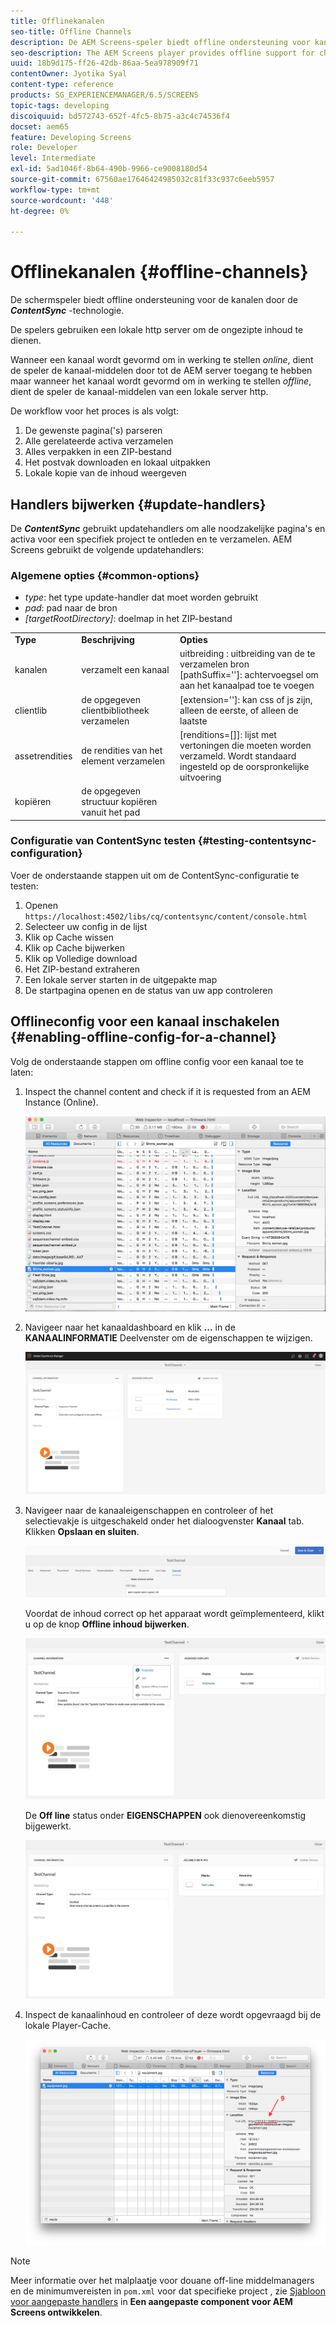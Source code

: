 ```yaml
---
title: Offlinekanalen
seo-title: Offline Channels
description: De AEM Screens-speler biedt offline ondersteuning voor kanalen door gebruik te maken van de ContentSync-technologie. Volg deze pagina voor meer informatie over updatehandlers en het inschakelen van offlineconfiguratie voor een kanaal.
seo-description: The AEM Screens player provides offline support for channels by leveraging the ContentSync technology. Follow this page to learn more about update handlers and enabling offline configuration for a channel.
uuid: 18b9d175-ff26-42db-86aa-5ea978909f71
contentOwner: Jyotika Syal
content-type: reference
products: SG_EXPERIENCEMANAGER/6.5/SCREENS
topic-tags: developing
discoiquuid: bd572743-652f-4fc5-8b75-a3c4c74536f4
docset: aem65
feature: Developing Screens
role: Developer
level: Intermediate
exl-id: 5ad1046f-8b64-490b-9966-ce9008180d54
source-git-commit: 67560ae17646424985032c81f33c937c6eeb5957
workflow-type: tm+mt
source-wordcount: '448'
ht-degree: 0%

---
```


# Offlinekanalen {#offline-channels}

De schermspeler biedt offline ondersteuning voor de kanalen door de ***ContentSync*** -technologie.

De spelers gebruiken een lokale http server om de ongezipte inhoud te dienen.

Wanneer een kanaal wordt gevormd om in werking te stellen *online*, dient de speler de kanaal-middelen door tot de AEM server toegang te hebben maar wanneer het kanaal wordt gevormd om in werking te stellen *offline*, dient de speler de kanaal-middelen van een lokale server http.

De workflow voor het proces is als volgt:

1. De gewenste pagina(&#39;s) parseren
1. Alle gerelateerde activa verzamelen
1. Alles verpakken in een ZIP-bestand
1. Het postvak downloaden en lokaal uitpakken
1. Lokale kopie van de inhoud weergeven

## Handlers bijwerken {#update-handlers}

De ***ContentSync*** gebruikt updatehandlers om alle noodzakelijke pagina&#39;s en activa voor een specifiek project te ontleden en te verzamelen. AEM Screens gebruikt de volgende updatehandlers:

### Algemene opties {#common-options}

* *type*: het type update-handler dat moet worden gebruikt
* *pad*: pad naar de bron
* *[targetRootDirectory]*: doelmap in het ZIP-bestand

<table>
 <tbody>
  <tr>
   <td><strong>Type</strong></td> 
   <td><strong>Beschrijving</strong></td> 
   <td><strong>Opties</strong></td> 
  </tr>
  <tr>
   <td>kanalen</td> 
   <td>verzamelt een kanaal</td> 
   <td>uitbreiding : uitbreiding van de te verzamelen bron<br /> [pathSuffix='']: achtervoegsel om aan het kanaalpad toe te voegen<br /> </td> 
  </tr>
  <tr>
   <td>clientlib</td> 
   <td>de opgegeven clientbibliotheek verzamelen</td> 
   <td>[extension='']: kan css of js zijn, alleen de eerste, of alleen de laatste</td> 
  </tr>
  <tr>
   <td>assetrendities</td> 
   <td>de rendities van het element verzamelen</td> 
   <td>[renditions=[]]: lijst met vertoningen die moeten worden verzameld. Wordt standaard ingesteld op de oorspronkelijke uitvoering</td> 
  </tr>
  <tr>
   <td>kopiëren</td> 
   <td>de opgegeven structuur kopiëren vanuit het pad</td> 
   <td> </td> 
  </tr>
 </tbody>
</table>

### Configuratie van ContentSync testen {#testing-contentsync-configuration}

Voer de onderstaande stappen uit om de ContentSync-configuratie te testen:

1. Openen `https://localhost:4502/libs/cq/contentsync/content/console.html`
1. Selecteer uw config in de lijst
1. Klik op Cache wissen
1. Klik op Cache bijwerken
1. Klik op Volledige download
1. Het ZIP-bestand extraheren
1. Een lokale server starten in de uitgepakte map
1. De startpagina openen en de status van uw app controleren

## Offlineconfig voor een kanaal inschakelen {#enabling-offline-config-for-a-channel}

Volg de onderstaande stappen om offline config voor een kanaal toe te laten:

1. Inspect the channel content and check if it is requested from an AEM Instance (Online).

   ![chlimage_1-24](assets/chlimage_1-24.png)

1. Navigeer naar het kanaaldashboard en klik **...** in de **KANAALINFORMATIE** Deelvenster om de eigenschappen te wijzigen.

   ![chlimage_1-25](assets/chlimage_1-25.png)

1. Navigeer naar de kanaaleigenschappen en controleer of het selectievakje is uitgeschakeld onder het dialoogvenster **Kanaal** tab. Klikken **Opslaan en sluiten**.

   ![screen_shot_2017-12-19at122422pm](assets/screen_shot_2017-12-19at122422pm.png)

   Voordat de inhoud correct op het apparaat wordt geïmplementeerd, klikt u op de knop **Offline inhoud bijwerken**.

   ![screen_shot_2017-12-19at122637pm](assets/screen_shot_2017-12-19at122637pm.png)

   De **Off line** status onder **EIGENSCHAPPEN** ook dienovereenkomstig bijgewerkt.

   ![screen_shot_2017-12-19at124735pm](assets/screen_shot_2017-12-19at124735pm.png)

1. Inspect de kanaalinhoud en controleer of deze wordt opgevraagd bij de lokale Player-Cache.

   ![chlimage_1-26](assets/chlimage_1-26.png)

>[!NOTE]
>
>Meer informatie over het malplaatje voor douane off-line middelmanagers en de minimumvereisten in `pom.xml` voor dat specifieke project , zie [Sjabloon voor aangepaste handlers](/help/user-guide/developing-custom-component-tutorial-develop.md#custom-handlers) in **Een aangepaste component voor AEM Screens ontwikkelen**.
